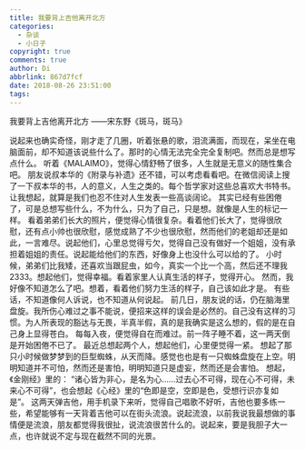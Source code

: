 ```yaml
---
title: 我要背上吉他离开北方
categories:
  - 杂谈
  - 小日子
copyright: true
comments: true
author: Di
abbrlink: 867d7fcf
date: 2018-08-26 23:51:00
tags:
---
```

我要背上吉他离开北方
——宋东野《斑马，斑马》
<!--more-->
说起来也确实奇怪，刚才走了几圈，听着张悬的歌，泪流满面，而现在，呆坐在电脑面前，却不知道该说些什么了。那时的心情无法完全完全复制吧。然而总是想写点什么。
听着《MALAIMO》，觉得心情舒畅了很多，人生就是无意义的随性集合吧。
朋友说叔本华的《附录与补遗》还不错，可以考虑看看吧。在微信阅读上搜了一下叔本华的书，人的意义，人生之类的。每个哲学家对这些总喜欢大书特书。让我想起，就算是我们也忍不住对人生发表一些高谈阔论。
其实已经有些困倦了，可是总想写些什么，不为什么，只为了自己，只是想。就像是人生的标记一样。
看着弟弟们长大的照片，便觉得心情很复杂。看着他们长大了，觉得很欣慰，还有点小帅也很欣慰，感觉成熟了不少也很欣慰，然而他们的老姐却还是如此，一言难尽。说起他们，心里总觉得亏欠，觉得自己没有做好一个姐姐，没有承担着姐姐的责任。说起能给他们的东西，好像身上也没什么可以给的了。
小时候，弟弟们比我矮，还喜欢当跟屁虫，如今，真实一个比一个高，然后还不理我2333。想起他们，觉得幸福。看着家里人认真生活的样子，觉得开心。
然而，我好像不知道怎么了吧。想着，看着他们努力生活的样子，自己该如此才是。
有些话，不知道像何人诉说，也不知道从何说起。
前几日，朋友说的话，仍在脑海里盘旋。我所伤心难过之事不能说，便招来这样的误会是必然的。自己没有这样的习惯。为人所表现的豁达与无畏，半真半假，真的是我确实是这么想的，假的是在自己身上显得苍白。
每每入夜，便觉得自在而难过。前一阵子睡不着，这一两天倒是开始困倦不已了。
最近总想起两个人，想起他们，心里便觉得一紧。
想起了那只小时候做梦梦到的巨型蜘蛛，从天而降。感觉也也是有一只蜘蛛盘旋在上空。明明知道并不可怕，然而还是害怕，明明知道只是虚妄，然而还是会害怕。
想起，《金刚经》里的：
“诸心皆为非心，是名为心……过去心不可得，现在心不可得，未来心不可得”，也会想起《心经》里的“色即是空，空即是色，受想行识亦复如是”。
这两天弹吉他，用手机录下来听，觉得自己唱歌不好听，吉他也要多练一些，希望能够有一天背着吉他可以在街头流浪。说起流浪，以前我说我最想做的事情便是流浪，朋友都觉得我很扯，说流浪很苦什么的。说起来，要是我胆子大一点，也许就说不定与现在截然不同的光景。

